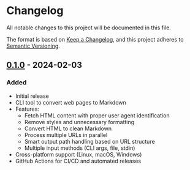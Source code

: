 # Changelog

All notable changes to this project will be documented in this file.

The format is based on [Keep a Changelog](https://keepachangelog.com/en/1.0.0/),
and this project adheres to [Semantic Versioning](https://semver.org/spec/v2.0.0.html).

## [0.1.0] - 2024-02-03

### Added
- Initial release
- CLI tool to convert web pages to Markdown
- Features:
  - Fetch HTML content with proper user agent identification
  - Remove styles and unnecessary formatting
  - Convert HTML to clean Markdown
  - Process multiple URLs in parallel
  - Smart output path handling based on URL structure
  - Multiple input methods (CLI args, file, stdin)
- Cross-platform support (Linux, macOS, Windows)
- GitHub Actions for CI/CD and automated releases

[0.1.0]: https://github.com/twardoch/twars-url2md/releases/tag/v0.1.0 